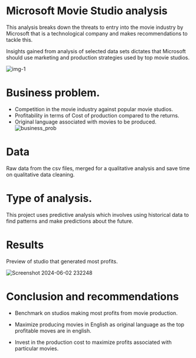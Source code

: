 
# Microsoft Movie Studio analysis

This analysis breaks down the threats to entry into the movie industry by Microsoft that is a technological company and makes recommendations to tackle this.

Insights gained from analysis of selected data sets dictates that Microsoft should use marketing and production strategies used by top movie studios.

![img-1](https://github.com/ruth-kitasi/Microsoft-movie-studio-project/assets/106556092/c44f0b13-752b-4b7c-8bb2-1d4305ba6d4d)

# Business problem.
- Competition in the movie industry against popular movie studios.
- Profitability in terms of Cost of production compared to the returns.
- Original language associated with movies to be produced.
![business_prob](https://github.com/ruth-kitasi/Microsoft-movie-studio-project/assets/106556092/69a45cc9-05c8-42e8-a016-91495270f3ab)

# Data
Raw data from the csv files, merged for a qualitative analysis and save time on qualitative data cleaning.

# Type of analysis.
This project uses predictive analysis which  involves using historical data to find patterns and make predictions about the future.

# Results
Preview of studio that generated most profits.

![Screenshot 2024-06-02 232248](https://github.com/ruth-kitasi/Microsoft-movie-studio-project/assets/106556092/79c10c97-1001-427b-8d89-b407c2d98c73)

# Conclusion and recommendations
- Benchmark on studios making most profits from movie production.

- Maximize producing movies in English as original language as the top profitable moves are in english.

- Invest in the production cost to maximize profits associated with particular movies.
